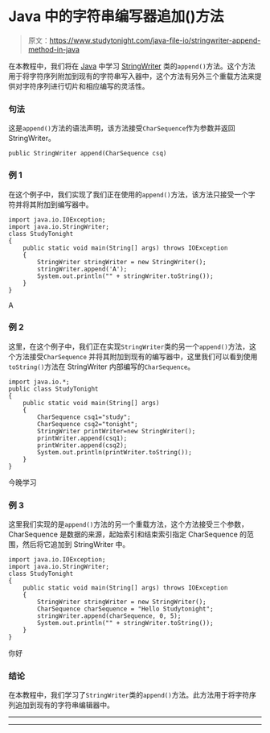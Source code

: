 # Java 中的字符串编写器追加()方法

> 原文：<https://www.studytonight.com/java-file-io/stringwriter-append-method-in-java>

在本教程中，我们将在 [Java](https://www.studytonight.com/java/) 中学习 [StringWriter](https://www.studytonight.com/java-file-io/java-stringwriter-class) 类的`append()`方法。这个方法用于将字符序列附加到现有的字符串写入器中，这个方法有另外三个重载方法来提供对字符序列进行切片和相应编写的灵活性。

### 句法

这是`append()`方法的语法声明，该方法接受`CharSequence`作为参数并返回 StringWriter。

```
public StringWriter append(CharSequence csq)
```

### 例 1

在这个例子中，我们实现了我们正在使用的`append()`方法，该方法只接受一个字符并将其附加到编写器中。

```
import java.io.IOException;
import java.io.StringWriter;
class StudyTonight
{
	public static void main(String[] args) throws IOException 
	{ 
		StringWriter stringWriter = new StringWriter();
		stringWriter.append('A');
		System.out.println("" + stringWriter.toString());
	} 
}
```

A

### 例 2

这里，在这个例子中，我们正在实现`StringWriter`类的另一个`append()`方法，这个方法接受`CharSequence` 并将其附加到现有的编写器中，这里我们可以看到使用`toString()`方法在 StringWriter 内部编写的`CharSequence`。

```
import java.io.*;  
public class StudyTonight
{  
	public static void main(String[] args) 
	{  
		CharSequence csq1="study";  
		CharSequence csq2="tonight";  
		StringWriter printWriter=new StringWriter();  
		printWriter.append(csq1);  
		printWriter.append(csq2);  
		System.out.println(printWriter.toString());
	}  
} 
```

今晚学习

### 例 3

这里我们实现的是`append()`方法的另一个重载方法，这个方法接受三个参数，CharSequence 是数据的来源，起始索引和结束索引指定 CharSequence 的范围，然后将它追加到 StringWriter 中。

```
import java.io.IOException;
import java.io.StringWriter;
class StudyTonight
{
	public static void main(String[] args) throws IOException 
	{ 
		StringWriter stringWriter = new StringWriter();
		CharSequence charSequence = "Hello Studytonight";
		stringWriter.append(charSequence, 0, 5);
		System.out.println("" + stringWriter.toString());
	} 
}
```

你好

### 结论

在本教程中，我们学习了`StringWriter`类的`append()`方法。此方法用于将字符序列追加到现有的字符串编辑器中。

* * *

* * *